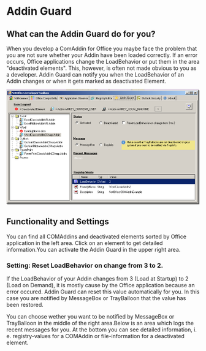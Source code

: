 # Addin Guard

## What can the Addin Guard do for you?

When you develop a ComAddin for Office you maybe face the problem that you are
not sure whether your Addin have been loaded correctly. If an error occurs,
Office applications change the LoadBehavior or put them in the area "deactivated
elements". This, however, is often not made obvious to you as a developer. Addin
Guard can notify you when the LoadBehavior of an Addin changes or when it gets
marked as deactivated Element.

![Toolbox - Addin Guard](assets/AddinGuard.png)

## Functionality and Settings

You can find all COMAddins and deactivated elements sorted by Office application
in the left area. Click on an element to get detailed information.You can
activate the Addin Guard in the upper right area.

### Setting: Reset LoadBehavior on change from 3 to 2.

If the LoadBehavior of your Addin changes from 3 (Load at Startup) to 2 (Load on
Demand), it is mostly cause by the Office application because an error occured.
Addin Guard can reset this value automatically for you. In this case you are
notified by MessageBox or TrayBalloon that the value has been restored.

You can choose wether you want to be notified by MessageBox or TrayBalloon in
the middle of the right area.Below is an area which logs the recent messages for
you. At the bottom you can see detailed information, i. e. registry-values for a
COMAddin or file-information for a deactivated element.
